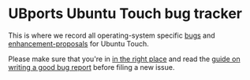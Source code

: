 # UBports Ubuntu Touch bug tracker

This is where we record all operating-system specific [bugs](https://github.com/ubports/ubports-touch/issues?q=is%3Aissue+is%3Aopen+label%3Abug) and [enhancement-proposals](https://github.com/ubports/ubports-touch/issues?utf8=%E2%9C%93&q=is%3Aissue%20is%3Aopen%20label%3Aenhancement) for Ubuntu Touch.

Please make sure that you're in [in the right place](https://wiki.ubports.com/wiki/UBports-Bug-Trackers) and read the [guide on writing a good bug report](https://wiki.ubports.com/wiki/Writing-a-Good-Bug-Report) before filing a new issue.
